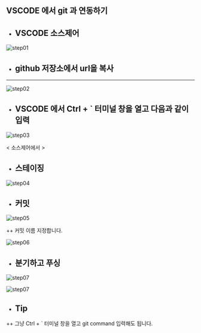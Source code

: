 VSCODE 에서 git 과 연동하기
---------------------------------------
+ ## VSCODE 소스제어

![step01](https://github.com/senspond20/image/blob/master/VSCODE/step01.png)

+ ## github 저장소에서 url을 복사
-------------------------------------------
![step02](https://github.com/senspond20/image/blob/master/VSCODE/step02.png)

+ ## VSCODE 에서 Ctrl + ` 터미널 창을 열고 다음과 같이 입력

![step03](https://github.com/senspond20/image/blob/master/VSCODE/step03.png)

< 소스제어에서 >

+ ## 스테이징

![step04](https://github.com/senspond20/image/blob/master/VSCODE/step04.png)

+ ## 커밋

![step05](https://github.com/senspond20/image/blob/master/VSCODE/step05.png)

  ++ 커밋 이름 지정합니다.

![step06](https://github.com/senspond20/image/blob/master/VSCODE/step06.png)


+ ## 분기하고 푸싱
![step07](https://github.com/senspond20/image/blob/master/VSCODE/step07.png)

![step07](https://github.com/senspond20/image/blob/master/VSCODE/step08.png)


+ ## Tip

++ 그냥 Ctrl + ` 터미널 창을 열고 git command 입력해도 됩니다.

